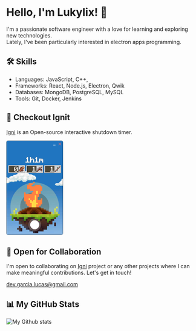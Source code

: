 # Hello, I'm Lukylix! 👋

I'm a passionate software engineer with a love for learning and exploring new technologies.  
Lately, I've been particularly interested in electron apps programming.

## 🛠️ Skills

- Languages: JavaScript, C++,
- Frameworks: React, Node.js, Electron, Qwik
- Databases: MongoDB, PostgreSQL, MySQL
- Tools: Git, Docker, Jenkins

## 👀 Checkout Ignit

[Igni](https://github.com/Lukylix/Igni) is an Open-source interactive shutdown timer.

<img src="https://github.com/Lukylix/Igni/blob/master/screenshot.png?raw=true" alt="Igni Screenshot" width="150px">

## 🙌 Open for Collaboration

I'm open to collaborating on [Igni](https://github.com/Lukylix/Igni) project or any other projects where I can make meaningful contributions. Let's get in touch!

dev.garcia.lucas@gmail.com

## 📊 My GitHub Stats

![My Github stats](https://github-readme-stats.vercel.app/api?username=lukylix&show_icons=true&theme=radical)
